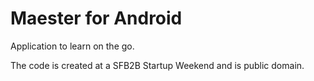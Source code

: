# Maester for Android

Application to learn on the go.

The code is created at a SFB2B Startup Weekend and is public domain.
